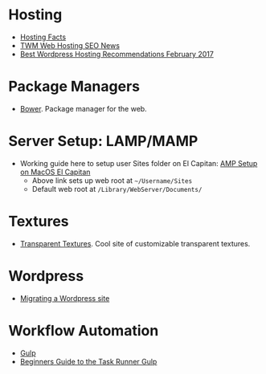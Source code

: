 # Hosting
- [Hosting Facts](https://hostingfacts.com/)
- [TWM Web Hosting SEO News](https://www.thewebmaster.com/)
- [Best Wordpress Hosting Recommendations February 2017](https://www.codeinwp.com/blog/best-wordpress-hosting/#pconf)

# Package Managers
- [Bower](https://bower.io/). Package manager for the web.

# Server Setup: LAMP/MAMP
- Working guide here to setup user Sites folder on El Capitan: [AMP Setup on MacOS El Capitan](https://coolestguidesontheplanet.com/get-apache-mysql-php-and-phpmyadmin-working-on-osx-10-11-el-capitan/)
    - Above link sets up web root at `~/Username/Sites`
    - Default web root at `/Library/WebServer/Documents/`

# Textures
- [Transparent Textures](https://www.transparenttextures.com/). Cool site of customizable transparent textures.

# Wordpress
- [Migrating a Wordpress site](https://codex.wordpress.org/Moving_WordPress)

# Workflow Automation
- [Gulp](http://gulpjs.com/)
- [Beginners Guide to the Task Runner Gulp](http://andy-carter.com/blog/a-beginners-guide-to-the-task-runner-gulp)
